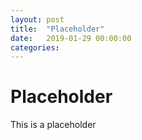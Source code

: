 ```yaml
---
layout: post
title:  "Placeholder"
date:   2019-01-29 00:00:00
categories: 
---
```


# Placeholder

This is a placeholder
